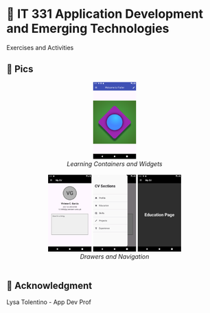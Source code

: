 # 📱 IT 331 Application Development and Emerging Technologies 
 Exercises and Activities
## 📸 Pics
<p align="center">
  <img src="https://github.com/VivieneGarcia/Flutter/blob/main/Screenshots/first.png" \ alt="Lab 1" width="20%">
  <br>
  <em>Learning Containers and Widgets</em>
  <br><br>
  <img src="https://github.com/VivieneGarcia/Flutter/blob/main/Screenshots/cv_profile.png" alt="ECV" width="20%">
  <img src="https://github.com/VivieneGarcia/Flutter/blob/main/Screenshots/cv_drawer.png" width="20%">
  <img src="https://github.com/VivieneGarcia/Flutter/blob/main/Screenshots/cv_education_page.png" width="20%">
  <br>
  <em>Drawers and Navigation</em>
  <br><br>
</p>

##  📱 Acknowledgment
Lysa Tolentino - App Dev Prof


